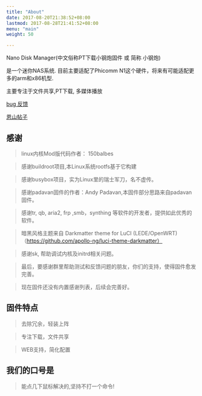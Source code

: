 ```yaml
---
title: "About"
date: 2017-08-20T21:38:52+08:00
lastmod: 2017-08-28T21:41:52+08:00
menu: "main"
weight: 50

---
```


Nano Disk Manager(中文俗称PT下载小钢炮固件 或 简称 小钢炮)

是一个迷你NAS系统. 目前主要适配了Phicomm N1这个硬件，将来有可能适配更多的arm和x86机型.

主要专注于文件共享,PT下载, 多媒体播放

[bug 反馈](https://gitee.com/8ox86/phicomm-n1-issue)

[恩山帖子](https://www.right.com.cn/forum/thread-324404-1-1.html)

## 感谢
> linux内核Mod版代码作者： 150balbes

> 感谢buildroot项目,本Linux系统rootfs基于它构建

> 感谢busybox项目，实为Linux里的瑞士军刀，名不虚传。

> 感谢padavan固件的作者：Andy Padavan,本固件部分思路来自padavan固件。

> 感谢tr, qb, aria2, frp ,smb，synthing 等软件的开发者，提供如此优秀的软件。

> 暗黑风格主题来自 Darkmatter theme for LuCI (LEDE/OpenWRT) （https://github.com/apollo-ng/luci-theme-darkmatter）

> 感谢sk, 帮助调试内核及initrd相关问题。

> 最后，要感谢群里帮助测试和反馈问题的朋友，你们的支持，使得固件愈发完善。

> 现在固件还没有内置感谢列表，后续会完善好。


## 固件特点

> 去除冗余，轻装上阵

> 专注下载，文件共享

> WEB支持，简化配置

## 我们的口号是

> 能点几下鼠标解决的,坚持不打一个命令!